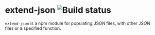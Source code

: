 extend-json ![Build status](https://travis-ci.org/wmonk/extend-json.svg?branch=master)
===========

`extend-json` is a npm module for populating JSON files, with other JSON files or a specified function.

